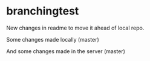 branchingtest
=============

New changes in readme to move it ahead of local repo.

Some changes made locally (master)

And some changes made in the server (master)

